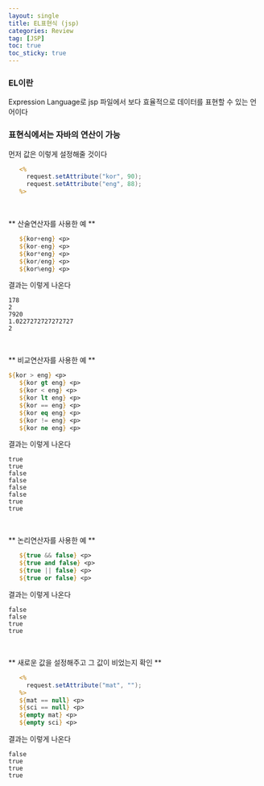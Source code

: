 ```yaml
---
layout: single
title: EL표현식 (jsp)
categories: Review
tag: [JSP]
toc: true
toc_sticky: true
---
```


### EL이란
Expression Language로 jsp 파일에서 보다 효율적으로 데이터를 표현할 수 있는 언어이다

### 표현식에서는 자바의 연산이 가능
먼저 값은 이렇게 설정해줄 것이다
```jsp
   <%
     request.setAttribute("kor", 90);
     request.setAttribute("eng", 88);
   %>
```
<br/>

** 산술연산자를 사용한 예 **
```jsp
   ${kor+eng} <p>
   ${kor-eng} <p>
   ${kor*eng} <p>
   ${kor/eng} <p>
   ${kor%eng} <p>
```
결과는 이렇게 나온다
```
178
2
7920
1.0227272727272727
2
```
<br/>

** 비교연산자를 사용한 예 **
```jsp
${kor > eng} <p>
   ${kor gt eng} <p>
   ${kor < eng} <p>
   ${kor lt eng} <p>
   ${kor == eng} <p>
   ${kor eq eng} <p>
   ${kor != eng} <p>
   ${kor ne eng} <p>
```
결과는 이렇게 나온다
```
true
true
false
false
false
false
true
true
```
<br/>

** 논리연산자를 사용한 예 **
```jsp
   ${true && false} <p>
   ${true and false} <p>
   ${true || false} <p>
   ${true or false} <p>
```
결과는 이렇게 나온다
```
false
false
true
true
```
<br/>

** 새로운 값을 설정해주고 그 값이 비었는지 확인 **
```jsp
   <%
     request.setAttribute("mat", "");
   %>
   ${mat == null} <p>
   ${sci == null} <p>
   ${empty mat} <p>
   ${empty sci} <p>
```
결과는 이렇게 나온다
```
false
true
true
true
```
